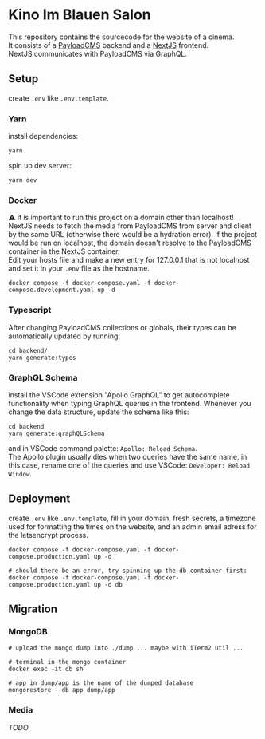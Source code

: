 # Kino Im Blauen Salon

This repository contains the sourcecode for the website of a cinema.  
It consists of a [PayloadCMS](https://payloadcms.com/) backend and a [NextJS](https://nextjs.org/) frontend.  
NextJS communicates with PayloadCMS via GraphQL.

## Setup

create `.env` like `.env.template`. 

### Yarn

install dependencies:
```
yarn
```

spin up dev server:
```
yarn dev
```

### Docker

:warning:
it is important to run this project on a domain other than localhost!  
NextJS needs to fetch the media from PayloadCMS from server and client by the same URL (otherwise there would be a hydration error). If the project would be run on localhost, the domain doesn't resolve to the PayloadCMS container in the NextJS container.  
Edit your hosts file and make a new entry for 127.0.0.1 that is not localhost and set it in your `.env` file as the hostname.

```
docker compose -f docker-compose.yaml -f docker-compose.development.yaml up -d
```

### Typescript

After changing PayloadCMS collections or globals, their types can be automatically updated by running:

```
cd backend/
yarn generate:types
```

### GraphQL Schema

install the VSCode extension "Apollo GraphQL" to get autocomplete functionality when typing GraphQL queries in the
frontend. Whenever you change the data structure, update the schema like this:

```
cd backend
yarn generate:graphQLSchema
```
and in VSCode command palette: `Apollo: Reload Schema`.  
The Apollo plugin usually dies when two queries have the same name, in this case, rename one of the queries and use
VSCode: `Developer: Reload Window`.

## Deployment

create `.env` like `.env.template`, fill in your domain, fresh secrets, a timezone used for formatting the
times on the website, and an admin email adress for the letsencrypt process.

```
docker compose -f docker-compose.yaml -f docker-compose.production.yaml up -d

# should there be an error, try spinning up the db container first:
docker compose -f docker-compose.yaml -f docker-compose.production.yaml up -d db
```

## Migration

### MongoDB

```
# upload the mongo dump into ./dump ... maybe with iTerm2 util ...

# terminal in the mongo container
docker exec -it db sh

# app in dump/app is the name of the dumped database
mongorestore --db app dump/app
```

### Media

*TODO*